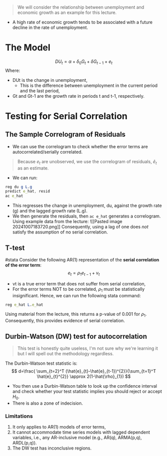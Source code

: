 >We will consider the relationship between unemployment and economic growth as an example for this lecture.
- A high rate of economic growth tends to be associated with a future decline in the rate of unemployment.
# The Model
$$
DU_{t}=\alpha+\delta_{0}G_{t}+\delta G_{t-1}+e_{t}
$$
Where:
- DUt is the change in unemployment,
	- This is the difference between unemployment in the current period and the last period,
- Gt and Gt-1 are the growth rate in periods t and t-1, respectively.
# Testing for Serial Correlation
## The Sample Correlogram of Residuals
- We can use the correlogram to check whether the error terms are autocorrelated/serially correlated.
>Because $e_{t}$ are unobserved, we use the correlogram of residuals, $\hat{e}_{t}$ as an estimate.
- We can run:
```mathematica
reg du g L.g
predict e_hat, resid
ac e_hat
```
- This regresses the change in unemployment, du, against the growth rate (g) and the lagged growth rate (L.g).
- We then generate the residuals, then `ac e_hat` generates a correlogram.
Using example data from the lecture:
![[Pasted image 20241007183720.png]]
Consequently, using a lag of one does *not* satisfy the assumption of no serial correlation.
## T-test
#stata
Consider the following AR(1) representation of the **serial correlation of the error term**:
$$
e_{t}=\rho_{1}e_{t-1}+v_{t}
$$
- vt is a true error term that does not suffer from serial correlation,
- For the error terms NOT to be correlated, $\rho_{1}$ must be statistically insignificant.
Hence, we can run the following stata command:
```mathematica
reg e_hat L.e_hat
```
Using material from the lecture, this returns a p-value of 0.001 for $\rho_{1}$. Consequently, this provides evidence of serial correlation.
## Durbin-Watson (DW) test for autocorrelation
>This test is honestly quite useless, I'm not sure why we're learning it but I will spell out the methodology regardless.

The Durbin-Watson test statistic is:
$$
d=\frac{ \sum_{t=2}^T (\hat{e}_{t}-\hat{e}_{t-1})^{2}}{\sum_{t=1}^T \hat{e}_{t}^{2}} \approx 2(1-\hat{\rho}_{1})
$$
- You then use a Durbin-Watson table to look up the confidence interval and check whether your test statistic implies you should reject or accept $H_{0}$.
- There is also a zone of indecision.
### Limitations
1. It only applies to AR(1) models of error terms,
2. It cannot accommodate time series models with lagged dependent variables, i.e., any AR-inclusive model (e.g., AR(q), ARMA(p,q), ARDL(p,q)).
3. The DW test has inconclusive regions.